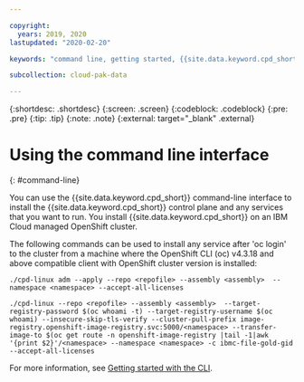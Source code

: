 ```yaml
---

copyright:
  years: 2019, 2020
lastupdated: "2020-02-20"

keywords: "command line, getting started, {{site.data.keyword.cpd_short}}, {{site.data.keyword.cpd_full_notm}}, data, ai, analytics, data analytics, governance, data governance"

subcollection: cloud-pak-data

---
```


{:shortdesc: .shortdesc}
{:screen: .screen}
{:codeblock: .codeblock}
{:pre: .pre}
{:tip: .tip}
{:note: .note}
{:external: target="_blank" .external}


# Using the command line interface
{: #command-line}

You can use the {{site.data.keyword.cpd_short}} command-line interface to install the {{site.data.keyword.cpd_short}} control plane and any services that you want to run. 
You install {{site.data.keyword.cpd_short}} on an IBM Cloud managed OpenShift cluster. 

The following commands can be used to install any service after 'oc login' to the cluster from a machine where the OpenShift CLI (oc) v4.3.18 and above compatible client with OpenShift cluster version is installed:

`./cpd-linux adm --apply --repo <repofile> --assembly <assembly>  --namespace <namespace> --accept-all-licenses`

`./cpd-linux --repo <repofile> --assembly <assembly>  --target-registry-password $(oc whoami -t) --target-registry-username $(oc whoami) --insecure-skip-tls-verify --cluster-pull-prefix image-registry.openshift-image-registry.svc:5000/<namespace> --transfer-image-to $(oc get route -n openshift-image-registry |tail -1|awk '{print $2}'/<namespace> --namespace <namespace> -c ibmc-file-gold-gid --accept-all-licenses`

For more information, see [Getting started with the CLI](https://docs.openshift.com/container-platform/4.3/cli_reference/openshift_cli/getting-started-cli.html).
